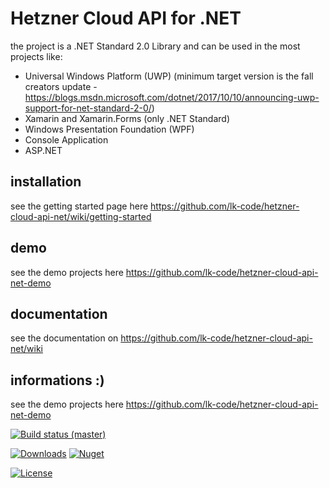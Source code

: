 # Hetzner Cloud API for .NET

the project is a .NET Standard 2.0 Library and can be used in the most projects like:

- Universal Windows Platform (UWP) (minimum target version is the fall creators update - https://blogs.msdn.microsoft.com/dotnet/2017/10/10/announcing-uwp-support-for-net-standard-2-0/)
- Xamarin and Xamarin.Forms (only .NET Standard)
- Windows Presentation Foundation (WPF)
- Console Application
- ASP.NET

## installation

see the getting started page here https://github.com/lk-code/hetzner-cloud-api-net/wiki/getting-started

## demo

see the demo projects here https://github.com/lk-code/hetzner-cloud-api-net-demo

## documentation

see the documentation on https://github.com/lk-code/hetzner-cloud-api-net/wiki

## informations :)

see the demo projects here https://github.com/lk-code/hetzner-cloud-api-net-demo

[![Build status (master)](https://img.shields.io/appveyor/ci/lk-code/hetzner-cloud-api-net/master.svg?style=flat-square&&label=master)](https://ci.appveyor.com/api/projects/status/uf1w72wk85dau7qd?svg=true)

[![Downloads](https://img.shields.io/nuget/dt/hetznercloudapi.svg?style=flat-square)](http://www.nuget.org/packages/hetznercloudapi/)
[![Nuget](https://img.shields.io/nuget/v/hetznercloudapi.svg?style=flat-square)](http://nuget.org/packages/hetznercloudapi)

[![License](https://img.shields.io/github/license/lk-code/hetzner-cloud-api-net.svg?style=flat-square)](https://github.com/lk-code/hetzner-cloud-api-net/blob/master/LICENSE)
